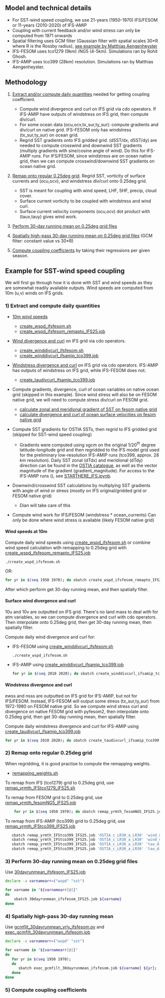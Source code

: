 ## Model and technical details
- For SST-wind speed coupling, we use 21-years (1950-1970) IFS/FESOM or 11-years (2010-2020) of IFS-AMIP
- Coupling with current feedback and/or wind stress can only be computed from 1971 onwards
- Spatial filtering uses GCM filter (Gaussian filter with spatial scales 30*R where R is the Rossby radius), [see example by Matthias Aengenheyster](https://github.com/eerie-project/EERIE_hackathon_2023/blob/main/RESULTS/eddy_composites-short.ipynb)
- IFS-FESOM uses tco1279 (9km) /NG5 (4-5km). Simulations ran by Rohit Ghosh.
- IFS-AMIP uses tco399 (28km) resolution. Simulations ran by Matthias Aengenheyster.

## Methodology
1) [Extract and/or compute daily quantities](#1-extract-and-compute-daily-quantities) needed for getting coupling coefficient.
   - Compute wind divergence and curl on IFS grid via cdo operators. If IFS-AMIP have outputs of windstress on IFS grid, then compute div/curl. 
   - For some ocean data (ocu,ocv,tx_sur,ty_sur): compute gradients and div/curl on native grid. IFS-FESOM only has windstress (tx_sur,ty_sur) on ocean grid.
   - Regrid SST gradients onto IFS gridded grid. 
    (dSST/dx, dSST/dy) are needed to compute crosswind and downwind SST gradients (multiply gradients with sine/cosine angle of wind). Do this for IFS-AMIP runs. For IFS/FESOM, since windstress are on ocean native grid, then we can compute crosswind/downwind SST gradients on ocean native grid. 

2) [Remap onto regular 0.25deg grid](#2-remap-onto-regular-025deg-grid). Regrid SST, vorticity of surface currents and (ocu,ocv), and windstress div/curl onto 0.25deg grid. 
   - SST is meant for coupling with wind speed, LHF, SHF, precip, cloud cover.  
   - Surface current vorticity to be coupled with windstress and wind curl. 
   - Surface current velocity components (ocu,ocv) dot product with (taux,tauy) gives wind work.
 
3) [Perform 30-day running mean on 0.25deg grid files](#3-perform-30-day-running-mean-on-025deg-grid-files) 
4) [Spatially high-pass 30-day running mean on 0.25deg grid files](#4-spatially-high-pass-30-day-running-mean) (GCM filter: constant value vs 30*R)
5) [Compute coupling coefficients](#5-compute-coupling-coefficients) by taking their regressions per given season.

## Example for SST-wind speed coupling
We will first go through how it is done with SST and wind speeds as they are somewhat readily available outputs. Wind speeds are computed from 10m (u,v) winds on IFS grids.  



### 1) Extract and compute daily quantities
- [10m wind speeds](#wind-speeds-at-10m)
	- [create_wspd_ifsfesom.sh](create_wspd_ifsfesom.sh)
	- [create_wspd_ifsfesom_remapto_IFS25.job](create_wspd_ifsfesom_remapto_IFS25.job)
- [Wind divergence and curl](#surface-wind-divergence-and-curl) on IFS grid via cdo operators.  
	- [create_winddivcurl_ifsfesom.sh](create_winddivcurl_ifsfesom.sh)
   - [create_winddivcurl_ifsamip_tco399.job](create_winddivcurl_ifsamip_tco399.job)
- [Windstress divergence and curl](#windstress-divergence-and-curl) on IFS grid via cdo operators. IFS-AMIP has outputs of windstress on IFS grid, while IFS-FESOM does not.
   - [create_taudivcurl_ifsamip_tco399.job](create_taudivcurl_ifsamip_tco399.job)


- Compute gradients, divergence, curl of ocean variables on native ocean grid (skipped in this example). Since wind stress will also be on FESOM native grid, we will need to compute stress div/curl on FESOM grid.
   - [calculate zonal and meridional gradient of SST on fesom native grid](https://github.com/eerie-project/EERIE_hackathon_2023/blob/main/pre-joint-hackathon-2024/mesoscale-air-sea-coupling/IFS-FESOM/grad_SST_fesom.ipynb)
   - [calculate divergence and curl of ocean surface velocities on fesom native grid](https://github.com/eerie-project/EERIE_hackathon_2023/blob/main/pre-joint-hackathon-2024/mesoscale-air-sea-coupling/IFS-FESOM/div_curl_fesom.ipynb)
- Compute SST gradients for OSTIA SSTs, then regrid to IFS gridded grid (skipped for SST-wind speed coupling)
   - Gradients were computed using xgcm on the original 1/20$^{th}$ degree latitude-longitude grid and then regridded to the IFS model grid used for the preliminary low-resolution IFS-AMIP runs (tco399, approx. 28 km resolution). Daily SST zonal (dTdx) and meridional (dTdy) direction can be found in the [OSTIA catalogue](https://github.com/eerie-project/EERIE_hackathon_2023/blob/009f8d3617aabcaa5eb6faa6e919677efa4e6d11/OBSERVATIONS/OSTIA.ipynb), as well as the vector magnitude of the gradient (gradient_magnitude). For access to the IFS-AMIP runs (), see [STARTHERE_IFS.ipynb](https://github.com/eerie-project/EERIE_hackathon_2023/blob/bdba6e11166187b81967e8a606ffb5496874b517/IFS_AMIP/STARTHERE_IFS.ipynb).
- Downwind/crosswind SST calculations by multiplying SST gradients with angle of wind or stress (mostly on IFS original/gridded grid or FESOM native grid)
   - Dian will take care of this
- Compute wind work for IFS/FESOM (windstress * ocean_currents)
   Can only be done where wind stress is available (likely FESOM native grid)

#### Wind speeds at 10m
Compute daily wind speeds using
[create_wspd_ifsfesom.sh](create_wspd_ifsfesom.sh) or combine wind speed calculation with remapping to 0.25deg grid with [create_wspd_ifsfesom_remapto_IFS25.job](create_wspd_ifsfesom_remapto_IFS25.job)
```bash
./create_wspd_ifsfesom.sh
```
OR:
```bash
for yr in $(seq 1950 1970); do sbatch create_wspd_ifsfesom_remapto_IFS25.job ${yr}; done
```
After which perform get 30-day running mean, and then spatially filter.

#### Surface wind divergence and curl
10u and 10v are outputted on IFS grid. There's no land mass to deal with for atm variables, so we can compute divergence and curl with cdo operators. Then interpolate onto 0.25deg grid, then get 30-day running mean, then spatially filter.

Compute daily wind divergence and curl for:
   - IFS-FESOM using [create_winddivcurl_ifsfesom.sh](create_winddivcurl_ifsfesom.sh)
      ```bash
      ./create_wspd_ifsfesom.sh
      ```

   - IFS-AMIP using [create_winddivcurl_ifsamip_tco399.job](create_winddivcurl_ifsamip_tco399.job) 
      ```bash
      for yr in $(seq 2010 2020); do sbatch create_winddivcurl_ifsamip_tco399.job 'OSTIA_c_LR30_a_LR30' ${yr}; done
      ```


#### Windstress divergence and curl
ewss and nsss are outputted on IFS grid for IFS-AMIP, but not for IFS/FESOM. Instead, IFS-FESOM will output some stress (tx_sur,ty_sur) from 1972-1980 on FESOM native grid. So we compute wind stress curl and divergence on native FESOM grid with pyfesom2, then interpolate onto 0.25deg grid, then get 30-day running mean, then spatially filter.

Compute daily windstress divergence and curl for IFS-AMIP using [create_taudivcurl_ifsamip_tco399.job](create_taudivcurl_ifsamip_tco399.job)

```bash
for yr in $(seq 2010 2020); do sbatch create_taudivcurl_ifsamip_tco399.job 'OSTIA_c_LR30_a_LR30' ${yr}; done
```

### 2) Remap onto regular 0.25deg grid
When regridding, it is good practise to compute the remapping weights.
	
   - [remapping_weights.sh](remapping_weights.sh)

To remap from IFS (tco1279) grid to 0.25deg grid, use [remap_yrmth_IFStco1279_IFS25.sh](remap_yrmth_IFStco1279_IFS25.sh)

To remap from FESOM grid to 0.25deg grid, use [remap_yrmth_fesomNG5_IFS25.job](remap_yrmth_fesomNG5_IFS25.job)

```bash
	for yr in $(seq 1950 1970); do sbatch remap_yrmth_fesomNG5_IFS25.job ${yr}; done
```

To remap from IFS-AMIP (tco399) grid to 0.25deg grid, use [remap_yrmth_IFStco399_IFS25.job](remap_yrmth_IFStco399_IFS25.job)

```bash
   sbatch remap_yrmth_IFStco399_IFS25.job 'OSTIA_c_LR30_a_LR30' 'wind_divcurl' 'sd'
   sbatch remap_yrmth_IFStco399_IFS25.job 'OSTIA_c_LR30_a_LR30' 'wind_divcurl' 'svo'
   sbatch remap_yrmth_IFStco399_IFS25.job 'OSTIA_c_LR30_a_LR30' 'tau_divcurl' 'sd'
   sbatch remap_yrmth_IFStco399_IFS25.job 'OSTIA_c_LR30_a_LR30' 'tau_divcurl' 'svo'
```

### 3) Perform 30-day running mean on 0.25deg grid files
Use [30dayrunmean_ifsfesom_IFS25.job](30dayrunmean_ifsfesom_IFS25.job)

```bash
declare -a varnamearr=("wspd" "sst")

for varname in "${varnamearr[@]}"
do
	sbatch 30dayrunmean_ifsfesom_IFS25.job ${varname}
done
```

### 4) Spatially high-pass 30-day running mean
Use [gcmfilt_30dayrunmean_yrly_ifsfesom.py](gcmfilt_30dayrunmean_yrly_ifsfesom.py) and [exec_gcmfilt_30dayrunmean_ifsfesom.job](exec_gcmfilt_30dayrunmean_ifsfesom.job)

```bash
declare -a varnamearr=("wspd" "sst")

for varname in "${varnamearr[@]}"
do
   for yr in $(seq 1950 1970); 
   do 
      sbatch exec_gcmfilt_30dayrunmean_ifsfesom.job ${varname} ${yr}; 
   done
done
```

### 5) Compute coupling coefficients 



